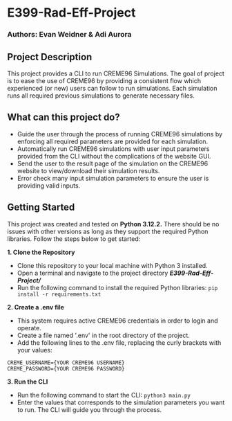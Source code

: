 # E399-Rad-Eff-Project

### Authors: Evan Weidner & Adi Aurora

## Project Description

This project provides a CLI to run CREME96 Simulations. The goal of project is to ease the use of CREME96 by providing a consistent flow which experienced (or new)
users can follow to run simulations. Each simulation runs all required previous simulations to generate necessary files.

## What can this project do?
- Guide the user through the process of running CREME96 simulations by enforcing all required parameters are provided for each simulation.
- Automatically run CREME96 simulations with user input parameters provided from the CLI without the complications of the website GUI.
- Send the user to the result page of the simulation on the CREME96 website to view/download their simulation results.
- Error check many input simulation parameters to ensure the user is providing valid inputs.

## Getting Started

This project was created and tested on **Python 3.12.2.** There should be no issues with other versions as long as they support the required Python libraries.
Follow the steps below to get started:

**1. Clone the Repository**
- Clone this repository to your local machine with Python 3 installed.
- Open a terminal and navigate to the project directory ***E399-Rad-Eff-Project/***
- Run the following command to install the required Python libraries:
```pip install -r requirements.txt```

**2. Create a .env file**
- This system requires active CREME96 credentials in order to login and operate.
- Create a file named '.env' in the root directory of the project.
- Add the following lines to the .env file, replacing the curly brackets with your values:
```
CREME_USERNAME={YOUR CREME96 USERNAME}
CREME_PASSWORD={YOUR CREME96 PASSWORD}
```

**3. Run the CLI**
- Run the following command to start the CLI: ```python3 main.py```
- Enter the values that corresponds to the simulation parameters you want to run. The CLI will guide you through the process.